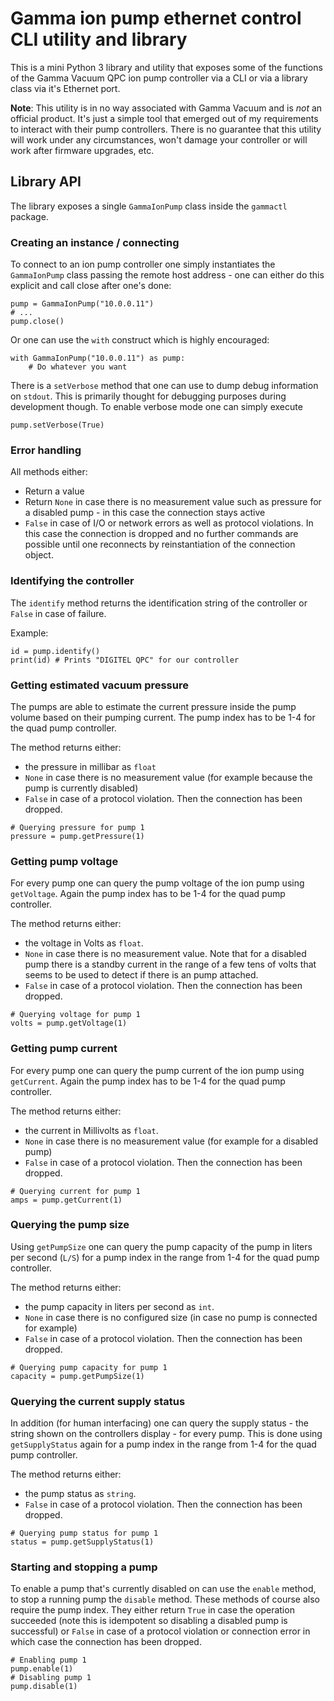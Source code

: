 # Gamma ion pump ethernet control CLI utility and library

This is a mini Python 3 library and utility that exposes some of the functions
of the Gamma Vacuum QPC ion pump controller via a CLI or via a library class
via it's Ethernet port.

__Note__: This utility is in no way associated with Gamma Vacuum and is
_not_ an official product. It's just a simple tool that emerged out of my
requirements to interact with their pump controllers. There is no guarantee that
this utility will work under any circumstances, won't damage your controller
or will work after firmware upgrades, etc.

## Library API

The library exposes a single ```GammaIonPump``` class inside the ```gammactl```
package.

### Creating an instance / connecting

To connect to an ion pump controller one simply instantiates the ```GammaIonPump```
class passing the remote host address - one can either do this explicit and call
close after one's done:

```
pump = GammaIonPump("10.0.0.11")
# ...
pump.close()
```

Or one can use the ```with``` construct which is highly encouraged:

```
with GammaIonPump("10.0.0.11") as pump:
    # Do whatever you want
```

There is a ```setVerbose``` method that one can use to dump debug information
on ```stdout```. This is primarily thought for debugging purposes during
development though. To enable verbose mode one can simply execute

```
pump.setVerbose(True)
```

### Error handling

All methods either:

* Return a value
* Return ```None``` in case there is no measurement value such as pressure for a
  disabled pump - in this case the connection stays active
* ```False``` in case of I/O or network errors as well as protocol violations. In
  this case the connection is dropped and no further commands are possible until
  one reconnects by reinstantiation of the connection object.

### Identifying the controller

The ```identify``` method returns the identification string of the controller
or ```False``` in case of failure.

Example:

```
id = pump.identify()
print(id) # Prints "DIGITEL QPC" for our controller
```

### Getting estimated vacuum pressure

The pumps are able to estimate the current pressure inside the pump volume based
on their pumping current. The pump index has to be 1-4 for the quad pump controller.

The method returns either:

* the pressure in millibar as ```float```
* ```None``` in case there is no measurement value (for example because the
  pump is currently disabled)
* ```False``` in case of a protocol violation. Then the connection has been dropped.

```
# Querying pressure for pump 1
pressure = pump.getPressure(1)
```

### Getting pump voltage

For every pump one can query the pump voltage of the ion pump using ```getVoltage```.
Again the pump index has to be 1-4 for the quad pump controller.

The method returns either:

* the voltage in Volts as ```float```.
* ```None``` in case there is no measurement value. Note that for a disabled pump
  there is a standby current in the range of a few tens of volts that seems to be
  used to detect if there is an pump attached.
* ```False``` in case of a protocol violation. Then the connection has been dropped.

```
# Querying voltage for pump 1
volts = pump.getVoltage(1)
```

### Getting pump current

For every pump one can query the pump current of the ion pump using ```getCurrent```.
Again the pump index has to be 1-4 for the quad pump controller.

The method returns either:

* the current in Millivolts as ```float```.
* ```None``` in case there is no measurement value (for example for a disabled pump)
* ```False``` in case of a protocol violation. Then the connection has been dropped.

```
# Querying current for pump 1
amps = pump.getCurrent(1)
```

### Querying the pump size

Using ```getPumpSize``` one can query the pump capacity of the pump in liters
per second (```L/S```) for a pump index in the range from 1-4 for the quad pump
controller.

The method returns either:

* the pump capacity in liters per second as ```int```.
* ```None``` in case there is no configured size (in case no pump is connected
  for example)
* ```False``` in case of a protocol violation. Then the connection has been dropped.

```
# Querying pump capacity for pump 1
capacity = pump.getPumpSize(1)
```

### Querying the current supply status

In addition (for human interfacing) one can query the supply status - the string
shown on the controllers display - for every pump. This is done using ```getSupplyStatus```
again for a pump index in the range from 1-4 for the quad pump controller.

The method returns either:

* the pump status as ```string```.
* ```False``` in case of a protocol violation. Then the connection has been dropped.

```
# Querying pump status for pump 1
status = pump.getSupplyStatus(1)
```

### Starting and stopping a pump

To enable a pump that's currently disabled on can use the ```enable``` method,
to stop a running pump the ```disable``` method. These methods of course also
require the pump index. They either return ```True``` in case the operation
succeeded (note this is idempotent so disabling a disabled pump is successful)
or ```False``` in case of a protocol violation or connection error in which case
the connection has been dropped.

```
# Enabling pump 1
pump.enable(1)
# Disabling pump 1
pump.disable(1)
```
